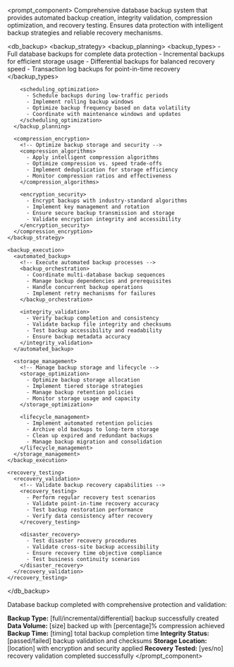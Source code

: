 <prompt_component>
  <step name="Database Backup and Recovery Management">
    <description>
Comprehensive database backup system that provides automated backup creation, integrity validation, compression optimization, and recovery testing. Ensures data protection with intelligent backup strategies and reliable recovery mechanisms.
    </description>
  </step>

  <db_backup>
    <backup_strategy>
      <backup_planning>
        <!-- Plan comprehensive backup strategies -->
        <backup_types>
          - Full database backups for complete data protection
          - Incremental backups for efficient storage usage
          - Differential backups for balanced recovery speed
          - Transaction log backups for point-in-time recovery
        </backup_types>
        
        <scheduling_optimization>
          - Schedule backups during low-traffic periods
          - Implement rolling backup windows
          - Optimize backup frequency based on data volatility
          - Coordinate with maintenance windows and updates
        </scheduling_optimization>
      </backup_planning>
      
      <compression_encryption>
        <!-- Optimize backup storage and security -->
        <compression_algorithms>
          - Apply intelligent compression algorithms
          - Optimize compression vs. speed trade-offs
          - Implement deduplication for storage efficiency
          - Monitor compression ratios and effectiveness
        </compression_algorithms>
        
        <encryption_security>
          - Encrypt backups with industry-standard algorithms
          - Implement key management and rotation
          - Ensure secure backup transmission and storage
          - Validate encryption integrity and accessibility
        </encryption_security>
      </compression_encryption>
    </backup_strategy>
    
    <backup_execution>
      <automated_backup>
        <!-- Execute automated backup processes -->
        <backup_orchestration>
          - Coordinate multi-database backup sequences
          - Manage backup dependencies and prerequisites
          - Handle concurrent backup operations
          - Implement retry mechanisms for failures
        </backup_orchestration>
        
        <integrity_validation>
          - Verify backup completion and consistency
          - Validate backup file integrity and checksums
          - Test backup accessibility and readability
          - Ensure backup metadata accuracy
        </integrity_validation>
      </automated_backup>
      
      <storage_management>
        <!-- Manage backup storage and lifecycle -->
        <storage_optimization>
          - Optimize backup storage allocation
          - Implement tiered storage strategies
          - Manage backup retention policies
          - Monitor storage usage and capacity
        </storage_optimization>
        
        <lifecycle_management>
          - Implement automated retention policies
          - Archive old backups to long-term storage
          - Clean up expired and redundant backups
          - Manage backup migration and consolidation
        </lifecycle_management>
      </storage_management>
    </backup_execution>
    
    <recovery_testing>
      <recovery_validation>
        <!-- Validate backup recovery capabilities -->
        <recovery_testing>
          - Perform regular recovery test scenarios
          - Validate point-in-time recovery accuracy
          - Test backup restoration performance
          - Verify data consistency after recovery
        </recovery_testing>
        
        <disaster_recovery>
          - Test disaster recovery procedures
          - Validate cross-site backup accessibility
          - Ensure recovery time objective compliance
          - Test business continuity scenarios
        </disaster_recovery>
      </recovery_validation>
    </recovery_testing>
  </db_backup>

  <o>
Database backup completed with comprehensive protection and validation:

**Backup Type:** [full/incremental/differential] backup successfully created
**Data Volume:** [size] backed up with [percentage]% compression achieved
**Backup Time:** [timing] total backup completion time
**Integrity Status:** [passed/failed] backup validation and checksums
**Storage Location:** [location] with encryption and security applied
**Recovery Tested:** [yes/no] recovery validation completed successfully
  </o>
</prompt_component> 